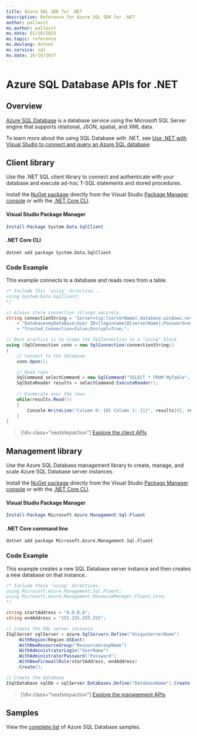 ```yaml
---
title: Azure SQL SDK for .NET
description: Reference for Azure SQL SDK for .NET
author: pallavit
ms.author: pallavit
ms.data: 01/18/2023
ms.topic: reference
ms.devlang: dotnet
ms.service: sql
ms.date: 10/19/2017
---
```

# Azure SQL Database APIs for .NET

## Overview

[Azure SQL Database](https://docs.microsoft.com/azure/sql-database/sql-database-technical-overview) is a database service using the Microsoft SQL Server engine that supports relational, JSON, spatial, and XML data. 

To learn more about the using SQL Database with .NET, see [Use .NET with Visual Studio to connect and query an Azure SQL database](https://docs.microsoft.com/azure/sql-database/sql-database-connect-query-dotnet-visual-studio).

## Client library

Use the .NET SQL client library to connect and authenticate with your database and execute ad-hoc T-SQL statements and stored procedures.

Install the [NuGet package]( https://www.nuget.org/packages/System.Data.SqlClient) directly from the Visual Studio [Package Manager console](https://docs.microsoft.com/nuget/tools/package-manager-console) or with the [.NET Core CLI](https://docs.microsoft.com/dotnet/core/tools/dotnet-add-package).

#### Visual Studio Package Manager

```powershell
Install-Package System.Data.SqlClient
```

#### .NET Core CLI

```dotnetcli
dotnet add package System.Data.SqlClient
```

### Code Example

This example connects to a database and reads rows from a table.

```csharp
/* Include this 'using' directive...
using System.Data.SqlClient;
*/

// Always store connection strings securely. 
string connectionString = "Server=tcp:[serverName].database.windows.net;" 
    + "Database=myDataBase;User ID=[loginname]@[serverName];Password=myPassword;"
    + "Trusted_Connection=False;Encrypt=True;";

// Best practice is to scope the SqlConnection to a "using" block
using (SqlConnection conn = new SqlConnection(connectionString))
{
    // Connect to the database
    conn.Open();

    // Read rows
    SqlCommand selectCommand = new SqlCommand("SELECT * FROM MyTable", conn);
    SqlDataReader results = selectCommand.ExecuteReader();
    
    // Enumerate over the rows
    while(results.Read())
    {
        Console.WriteLine("Column 0: {0} Column 1: {1}", results[0], results[1]);
    }
}
```

> [!div class="nextstepaction"]
> [Explore the client APIs](/dotnet/api/overview/azure/sql/client)

## Management library

Use the Azure SQL Database management library to create, manage, and scale Azure SQL Database server instances.

Install the [NuGet package](https://www.nuget.org/packages/Microsoft.Azure.Management.Sql.Fluent/) directly from the Visual Studio [Package Manager console](https://docs.microsoft.com/nuget/tools/package-manager-console) or with the [.NET Core CLI](https://docs.microsoft.com/dotnet/core/tools/dotnet-add-package).

#### Visual Studio Package Manager

```powershell
Install-Package Microsoft.Azure.Management.Sql.Fluent
``` 

#### .NET Core command line

```dotnetcli
dotnet add package Microsoft.Azure.Management.Sql.Fluent
```

### Code Example

This example creates a new SQL Database server instance and then creates a new database on that instance.

```csharp
/* Include these 'using' directives...
using Microsoft.Azure.Management.Sql.Fluent;
using Microsoft.Azure.Management.ResourceManager.Fluent.Core;
*/

string startAddress = "0.0.0.0";
string endAddress = "255.255.255.255";

// Create the SQL server instance
ISqlServer sqlServer = azure.SqlServers.Define("UniqueServerName")
    .WithRegion(Region.USEast)
    .WithNewResourceGroup("ResourceGroupName")
    .WithAdministratorLogin("UserName")
    .WithAdministratorPassword("Password")
    .WithNewFirewallRule(startAddress, endAddress)
    .Create();

// Create the database
ISqlDatabase sqlDb = sqlServer.Databases.Define("DatabaseName").Create();
```

> [!div class="nextstepaction"]
> [Explore the management APIs](/dotnet/api/overview/azure/sql/management)

## Samples

View the [complete list](https://docs.microsoft.com/en-us/samples/browse/?expanded=azure&products=azure-sql-database%2Cazure-sql-managed-instance%2Cazure-sqlserver-vm%2Cazure-sql-virtual-machines%2Csql-server) of Azure SQL Database samples.